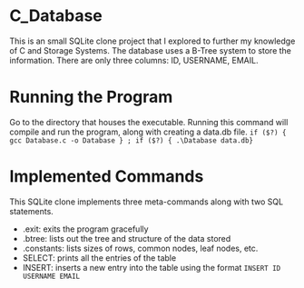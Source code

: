 # C_Database
This is an small SQLite clone project that I explored to further my knowledge of C and Storage Systems. The database uses a B-Tree system to store the information. There are only three columns: ID, USERNAME, EMAIL.

# Running the Program
Go to the directory that houses the executable. Running this command will compile and run the program, along with creating a data.db file.
  `if ($?) { gcc Database.c -o Database } ; if ($?) { .\Database data.db}`

# Implemented Commands
This SQLite clone implements three meta-commands along with two SQL statements.
- .exit: exits the program gracefully
- .btree: lists out the tree and structure of the data stored
- .constants: lists sizes of rows, common nodes, leaf nodes, etc.
- SELECT: prints all the entries of the table
- INSERT: inserts a new entry into the table using the format
  `INSERT ID USERNAME EMAIL`
